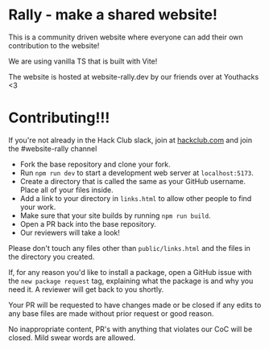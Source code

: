 # Rally - make a shared website!

This is a community driven website where everyone can add their own contribution to the website!

We are using vanilla TS that is built with Vite!

The website is hosted at website-rally.dev by our friends over at Youthacks <3 

# Contributing!!!

If you're not already in the Hack Club slack, join at [hackclub.com](https://hackclub.com) and join the #website-rally channel

- Fork the base repository and clone your fork.
- Run `npm run dev` to start a development web server at `localhost:5173`.
- Create a directory that is called the same as your GitHub username. Place all of your files inside.
- Add a link to your directory in `links.html` to allow other people to find your work.
- Make sure that your site builds by running `npm run build`.
- Open a PR back into the base repository.
- Our reviewers will take a look!

Please don't touch any files other than `public/links.html` and the files in the directory you created.

If, for any reason you'd like to install a package, open a GitHub issue with the `new package request` tag, explaining what the package is and why you need it. A reviewer will get back to you shortly.

Your PR will be requested to have changes made or be closed if any edits to any base files are made without prior request or good reason.

No inappropriate content, PR's with anything that violates our CoC will be closed. Mild swear words are allowed. 